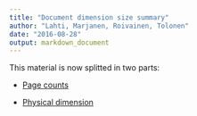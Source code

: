 ```yaml
---
title: "Document dimension size summary"
author: "Lahti, Marjanen, Roivainen, Tolonen"
date: "2016-08-28"
output: markdown_document
---
```


This material is now splitted in two parts:

  * [Page counts](pagecount.md)

  * [Physical dimension](dimension.md)


